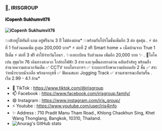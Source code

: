 ### 👋, IRISGROUP 
#### 𝐢𝐂𝐨𝐩𝐞𝐧𝐡 𝐒𝐮𝐤𝐡𝐮𝐦𝐯𝐢𝐭𝟕𝟔
![𝐢𝐂𝐨𝐩𝐞𝐧𝐡 𝐒𝐮𝐤𝐡𝐮𝐦𝐯𝐢𝐭𝟕𝟔](https://image.shutterstock.com/image-photo/hacker-hoodie-dark-theme-600w-1480095632.jpg)

💥เข้าอยู่ได้ทันที แถม อยู่ฟรีนาน 3 ปี ไม่ต้องผ่อน*
💥พร้อมรับโปรโมชั่นเพิ่มอีก 3 ต่อ สุดคุ้ม 
.
⚡️ ต่อที่ 1 รับส่วนลดเพิ่ม สูงสุด 200,000 บาท*
⚡️ ต่อที่ 2 ฟรี  Smart home + เน็ตบ้านจาก True 1 ปีเต็ม
⚡️ ต่อที่ 3 ฟรี  ค่าใช้จ่ายวันโอนฯ
.
 ✨ลงทะเบียน รับส่วนลด เพิ่มอีก 20,000 บาท  ✨
.
🏡ไอโคเปน สุขุมวิท 76 เดินทางสะดวก 
ใกล้รถไฟฟ้า 3 สาย และจุดขึ้นลงทางด่วน 
คลับเฮ้าส์หรู พร้อมสิ่งอำนวยความสะดวกจัดเต็ม 
 ✅ CCTV รอบโครงการฯ
 ✅ ระบบการรักษาความปลอดภัย 2 ชั้น
 ✅ สระว่ายน้ำระบบน้ำเกลือ พร้อมจากุซซี่
 ✅ ฟิตเนสและ Jogging Track
 ✅ สวนสาธารณะอันร่มรื่น
.
เริ่ม 2.99 - 4.1 ล้าน*

- 💬  TikTok : https://www.tiktok.com/@irisgroup
- 📫   Facebook : https://www.facebook.com/irisgroup.family/
- 😄  Instagram : https://www.instagram.com/iris_group/
- ⚡  Youtube : https://www.youtube.com/user/iris4info
- ✨  Address : 710 Pradit Manu Tham Road., Khlong Chaokhun Sing, Khet Wang Thonglang, Bangkok, 10310, Thailand.
- ![Anurag's GitHub stats](https://github-readme-stats.vercel.app/api?username=anuraghazra&show_icons=true)



